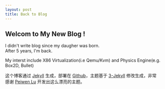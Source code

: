 ```yaml
---
layout: post
title: Back to Blog 
---
```


## Welcom to My New Blog !
   I didn't write blog since my daugher was born.  
   After 5 years,  I'm back.

   My interst include X86 Virtualization(i.e Qemu/Kvm) and Physics Engine(e.g. Box2D, Bullet)


















这个博客通过 [Jekyll](http://jekyllrb.com/) 生成，部署在 [Github](https://pages.github.com)，主题基于 [3-Jekyll](https://github.com/P233/3-Jekyll) 修改生成，非常感谢 [Peiwen Lu](https://github.com/P233) 开发出这么漂亮的主题。

